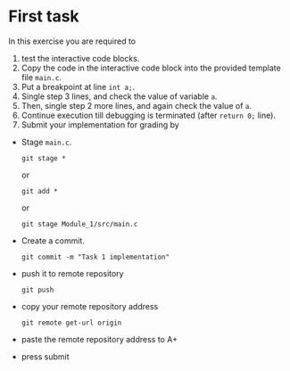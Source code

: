 # First task
In  this exercise you are required to 
1. test the interactive code blocks.
2. Copy the code in the interactive code block into the provided template file `main.c`.
3. Put a breakpoint at line `int a;`.
4. Single step 3 lines, and check the value of variable `a`.
5. Then, single step 2 more lines, and again check the value of `a`.
6. Continue execution till debugging is terminated (after `return 0;` line).
7. Submit your implementation for grading by
- Stage `main.c`.
     ``` 
     git stage *
     ```
     or 
     ```
     git add *
     ```
     or 
     ```
     git stage Module_1/src/main.c
     ```

- Create a commit.
     ``` 
     git commit -m "Task 1 implementation"
     ```

- push it to remote repository
     ``` 
     git push
     ```

- copy your remote repository address
     ``` 
     git remote get-url origin
     ```
- paste the remote repository address to A+
- press submit
